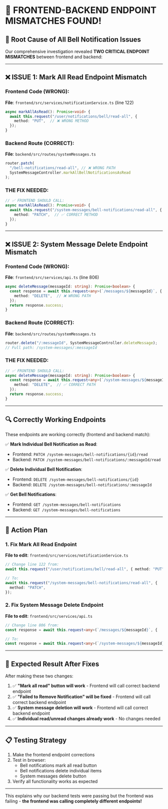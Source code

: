 # 🚨 FRONTEND-BACKEND ENDPOINT MISMATCHES FOUND!

## 🎯 **Root Cause of All Bell Notification Issues**

Our comprehensive investigation revealed **TWO CRITICAL ENDPOINT MISMATCHES** between frontend and backend:

---

## ❌ **ISSUE 1: Mark All Read Endpoint Mismatch**

### Frontend Code (WRONG):

**File**: `frontend/src/services/notificationService.ts` (line 122)

```typescript
async markAllAsRead(): Promise<void> {
  await this.request("/user/notifications/bell/read-all", {
    method: "PUT",  // ❌ WRONG METHOD
  });
}
```

### Backend Route (CORRECT):

**File**: `backend/src/routes/systemMessages.ts`

```typescript
router.patch(
  "/bell-notifications/read-all", // ❌ WRONG PATH
  SystemMessageController.markAllBellNotificationsAsRead
);
```

### **THE FIX NEEDED:**

```typescript
// ✅ FRONTEND SHOULD CALL:
async markAllAsRead(): Promise<void> {
  await this.request("/system-messages/bell-notifications/read-all", {
    method: "PATCH",  // ✅ CORRECT METHOD
  });
}
```

---

## ❌ **ISSUE 2: System Message Delete Endpoint Mismatch**

### Frontend Code (WRONG):

**File**: `frontend/src/services/api.ts` (line 806)

```typescript
async deleteMessage(messageId: string): Promise<boolean> {
  const response = await this.request<any>(`/messages/${messageId}`, {
    method: "DELETE",  // ❌ WRONG PATH
  });
  return response.success;
}
```

### Backend Route (CORRECT):

**File**: `backend/src/routes/systemMessages.ts`

```typescript
router.delete("/:messageId", SystemMessageController.deleteMessage);
// Full path: /system-messages/:messageId
```

### **THE FIX NEEDED:**

```typescript
// ✅ FRONTEND SHOULD CALL:
async deleteMessage(messageId: string): Promise<boolean> {
  const response = await this.request<any>(`/system-messages/${messageId}`, {
    method: "DELETE",  // ✅ CORRECT PATH
  });
  return response.success;
}
```

---

## 🔍 **Correctly Working Endpoints**

These endpoints are working correctly (frontend and backend match):

✅ **Mark Individual Bell Notification as Read**:

- Frontend: `PATCH /system-messages/bell-notifications/{id}/read`
- Backend: `PATCH /system-messages/bell-notifications/:messageId/read`

✅ **Delete Individual Bell Notification**:

- Frontend: `DELETE /system-messages/bell-notifications/{id}`
- Backend: `DELETE /system-messages/bell-notifications/:messageId`

✅ **Get Bell Notifications**:

- Frontend: `GET /system-messages/bell-notifications`
- Backend: `GET /system-messages/bell-notifications`

---

## 🚀 **Action Plan**

### 1. Fix Mark All Read Endpoint

**File to edit**: `frontend/src/services/notificationService.ts`

```typescript
// Change line 122 from:
await this.request("/user/notifications/bell/read-all", { method: "PUT" });

// To:
await this.request("/system-messages/bell-notifications/read-all", {
  method: "PATCH",
});
```

### 2. Fix System Message Delete Endpoint

**File to edit**: `frontend/src/services/api.ts`

```typescript
// Change line 806 from:
const response = await this.request<any>(`/messages/${messageId}`, {

// To:
const response = await this.request<any>(`/system-messages/${messageId}`, {
```

---

## 🎉 **Expected Result After Fixes**

After making these two changes:

1. ✅ **"Mark all read" button will work** - Frontend will call correct backend endpoint
2. ✅ **"Failed to Remove Notification" will be fixed** - Frontend will call correct backend endpoint
3. ✅ **System message deletion will work** - Frontend will call correct backend endpoint
4. ✅ **Individual read/unread changes already work** - No changes needed

---

## 📋 **Testing Strategy**

1. Make the frontend endpoint corrections
2. Test in browser:
   - Bell notifications mark all read button
   - Bell notifications delete individual items
   - System messages delete button
3. Verify all functionality works as expected

---

This explains why our backend tests were passing but the frontend was failing - **the frontend was calling completely different endpoints!**
